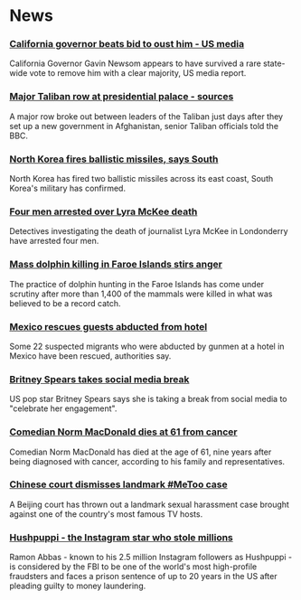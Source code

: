 # News
### [California governor beats bid to oust him - US media](https://www.bbc.com/news/world-us-canada-58565271)
California Governor Gavin Newsom appears to have survived a rare state-wide vote to remove him with a clear majority, US media report.
### [Major Taliban row at presidential palace - sources](https://www.bbc.com/news/world-asia-58560923)
A major row broke out between leaders of the Taliban just days after they set up a new government in Afghanistan, senior Taliban officials told the BBC.
### [North Korea fires ballistic missiles, says South](https://www.bbc.com/news/world-asia-58554326)
North Korea has fired two ballistic missiles across its east coast, South Korea's military has confirmed.
### [Four men arrested over Lyra McKee death](https://www.bbc.com/news/uk-northern-ireland-56907220)
Detectives investigating the death of journalist Lyra McKee in Londonderry have arrested four men.
### [Mass dolphin killing in Faroe Islands stirs anger](https://www.bbc.com/news/world-europe-58555694)
The practice of dolphin hunting in the Faroe Islands has come under scrutiny after more than 1,400 of the mammals were killed in what was believed to be a record catch.
### [Mexico rescues guests abducted from hotel](https://www.bbc.com/news/world-latin-america-58566874)
Some 22 suspected migrants who were abducted by gunmen at a hotel in Mexico have been rescued, authorities say.
### [Britney Spears takes social media break](https://www.bbc.com/news/world-us-canada-58568256)
US pop star Britney Spears says she is taking a break from social media to "celebrate her engagement".
### [Comedian Norm MacDonald dies at 61 from cancer](https://www.bbc.com/news/world-us-canada-58565272)
Comedian Norm MacDonald has died at the age of 61, nine years after being diagnosed with cancer, according to his family and representatives. 
### [Chinese court dismisses landmark #MeToo case](https://www.bbc.com/news/world-asia-china-58567142)
A Beijing court has thrown out a landmark sexual harassment case brought against one of the country's most famous TV hosts.
### [Hushpuppi - the Instagram star who stole millions](https://www.bbc.com/news/world-africa-58553109)
Ramon Abbas - known to his 2.5 million Instagram followers as Hushpuppi - is considered by the FBI to be one of the world's most high-profile fraudsters and faces a prison sentence of up to 20 years in the US after pleading guilty to money laundering.
